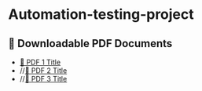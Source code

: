 # Automation-testing-project
## 📄 Downloadable PDF Documents

- [📘 PDF 1 Title](file:///C:/Users/ABC/Downloads/AUTOMATION%20TEST%20test%20execution%20report%20-%20Sheet1%20(1).pdf)
- //[📗 PDF 2 Title]()
- //[📙 PDF 3 Title]()
